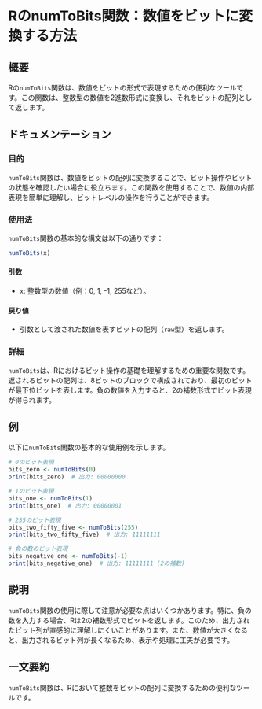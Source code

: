 <!--
Meta Description: # RのnumToBits関数：数値をビットに変換する方法 ## 概要 Rの`numToBits`関数は、数値をビットの形式で表現するための便利なツールです。この関数は、整数型の数値を2進数形式に変換し、それをビットの配列として返します。 ## ドキュメンテーション ### 目的 `numToBit...
Meta Keywords: numtobits, print, 関数は, bits_zero, bits_one
-->

# RのnumToBits関数：数値をビットに変換する方法

## 概要
Rの`numToBits`関数は、数値をビットの形式で表現するための便利なツールです。この関数は、整数型の数値を2進数形式に変換し、それをビットの配列として返します。

## ドキュメンテーション
### 目的
`numToBits`関数は、数値をビットの配列に変換することで、ビット操作やビットの状態を確認したい場合に役立ちます。この関数を使用することで、数値の内部表現を簡単に理解し、ビットレベルの操作を行うことができます。

### 使用法
`numToBits`関数の基本的な構文は以下の通りです：

```R
numToBits(x)
```

#### 引数
- `x`: 整数型の数値（例：0, 1, -1, 255など）。

#### 戻り値
- 引数として渡された数値を表すビットの配列（`raw`型）を返します。

### 詳細
`numToBits`は、Rにおけるビット操作の基礎を理解するための重要な関数です。返されるビットの配列は、8ビットのブロックで構成されており、最初のビットが最下位ビットを表します。負の数値を入力すると、2の補数形式でビット表現が得られます。

## 例
以下に`numToBits`関数の基本的な使用例を示します。

```R
# 0のビット表現
bits_zero <- numToBits(0)
print(bits_zero)  # 出力: 00000000

# 1のビット表現
bits_one <- numToBits(1)
print(bits_one)  # 出力: 00000001

# 255のビット表現
bits_two_fifty_five <- numToBits(255)
print(bits_two_fifty_five)  # 出力: 11111111

# 負の数のビット表現
bits_negative_one <- numToBits(-1)
print(bits_negative_one)  # 出力: 11111111 (2の補数)
```

## 説明
`numToBits`関数の使用に際して注意が必要な点はいくつかあります。特に、負の数を入力する場合、Rは2の補数形式でビットを返します。このため、出力されたビット列が直感的に理解しにくいことがあります。また、数値が大きくなると、出力されるビット列が長くなるため、表示や処理に工夫が必要です。

## 一文要約
`numToBits`関数は、Rにおいて整数をビットの配列に変換するための便利なツールです。